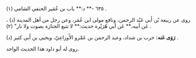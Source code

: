 ٦٣٥ -** د:** باب بن عُمَير الحنفي الشامي (١) .

روى عن ربيعة بْن أَبي عَبْد الرحمن، ونافع مولى ابن عُمَر، وعن رجل من أهل المدينة (د) ، عَن أبيه،** عَن أبي هُرَيْرة حديث:** لا تتبع الجنازة بصوت ولا نار" (٢) .

**رَوَى عَنه:** حرب بن شداد، وعبد الرحمن بن عَمْرو الأَوزاعِيّ، ويحيى بن أَبي كثير (د) .

روى له أبو داود هذا الحديث الواحد.